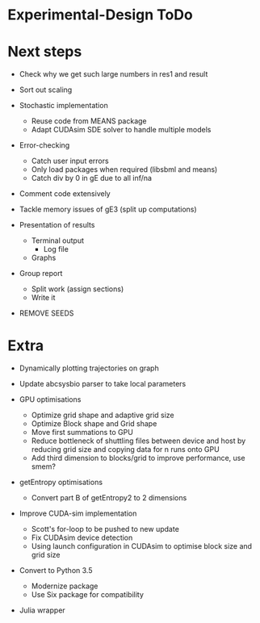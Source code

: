 # Experimental-Design ToDo

# Next steps

- Check why we get such large numbers in res1 and result

- Sort out scaling

- Stochastic implementation
  - Reuse code from MEANS package
  - Adapt CUDAsim SDE solver to handle multiple models

- Error-checking
  - Catch user input errors
  - Only load packages when required (libsbml and means)
  - Catch div by 0 in gE due to all inf/na

- Comment code extensively

- Tackle memory issues of gE3 (split up computations)

- Presentation of results
  - Terminal output
    - Log file
  - Graphs

- Group report
  - Split work (assign sections)
  - Write it

- REMOVE SEEDS

# Extra

- Dynamically plotting trajectories on graph

- Update abcsysbio parser to take local parameters

- GPU optimisations
  - Optimize grid shape and adaptive grid size
  - Optimize Block shape and Grid shape
  - Move first summations to GPU
  - Reduce bottleneck of shuttling files between device and host by reducing grid size and copying data for n runs onto GPU
  - Add third dimension to blocks/grid to improve performance, use smem?

- getEntropy optimisations
  - Convert part B of getEntropy2 to 2 dimensions

- Improve CUDA-sim implementation
  - Scott's for-loop to be pushed to new update
  - Fix CUDAsim device detection
  - Using launch configuration in CUDAsim to optimise block size and grid size

- Convert to Python 3.5
  - Modernize package
  - Use Six package for compatibility

- Julia wrapper
